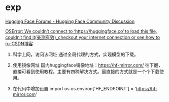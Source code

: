 # exp



[Hugging Face Forums - Hugging Face Community Discussion](https://discuss.huggingface.co/)


[OSError: We couldn‘t connect to ‘https://huggingface.co‘ to load this file, couldn‘t find it(亲测有效)\_checkout your internet connection or see how to ru-CSDN博客](https://blog.csdn.net/l8947943/article/details/143099409)


1. 科学上网，访问该网址
通过全局代理的方式，实现模型的下载。

2. 使用镜像网址
国内huggingface镜像地址：https://hf-mirror.com/
往下翻，直接可看到使用教程。主要有四种解决方式。最直接的方式就是一个个下载使用。

3. 在代码中增加设置
import os
os.environ['HF_ENDPOINT'] = 'https://hf-mirror.com'
